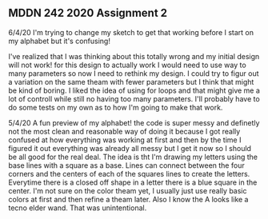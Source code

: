 ## MDDN 242 2020 Assignment 2

6/4/20
I'm trying to change my sketch to get that working before I start on my alphabet but it's confusing!

I've realized that I was thinking about this totally wrong and my initial design will not work! for this design to actually work I would need to use way to many parameters so now I need to rethink my design. I could try to figur out a variation on the same theam with fewer parameters but I think that might be kind of boring. I liked the idea of using for loops and that might give me a lot of controll while still no having too many parameters. I'll probably have to do some tests on my own as to how I'm going to make that work.

5/4/20
A fun preview of my alphabet! the code is super messy and definetly not the most clean and reasonable way of doing it because I got really confused at how everything was working at first and then by the time I figured it out everything was already all messy but I get it now so I should be all good for the real deal. The idea is tht I'm drawing my letters using the base lines with a square as a base. Lines can connect between the four corners and the centers of each of the squares lines to create the letters. Everytime there is a closed off shape in a letter there is a blue square in the center. I'm not sure on the color theam yet, I usually just use really basic colors at first and then refine a theam later. Also I know the A looks like a tecno elder wand. That was unintentional.



